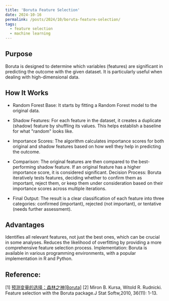 ```yaml
---
title: 'Boruta Feature Selection'
date: 2024-10-16
permalink: /posts/2024/10/boruta-feature-selection/
tags:
  - feature selection
  - machine learning
---
```


Purpose
------
Boruta is designed to determine which variables (features) are significant in predicting the outcome with the given dataset. It is particularly useful when dealing with high-dimensional data.

How It Works
------

- Random Forest Base: It starts by fitting a Random Forest model to the original data.
- Shadow Features: For each feature in the dataset, it creates a duplicate (shadow) feature by shuffling its values. This helps establish a baseline for what "random" looks like.
- Importance Scores: The algorithm calculates importance scores for both original and shadow features based on how well they help in predicting the outcome.
- Comparison: The original features are then compared to the best-performing shadow feature. If an original feature has a higher importance score, it is considered significant.
Decision Process: Boruta iteratively tests features, deciding whether to confirm them as important, reject them, or keep them under consideration based on their importance scores across multiple iterations.

- Final Output: The result is a clear classification of each feature into three categories: confirmed (important), rejected (not important), or tentative (needs further assessment).

Advantages
------

Identifies all relevant features, not just the best ones, which can be crucial in some analyses.
Reduces the likelihood of overfitting by providing a more comprehensive feature selection process.
Implementation: Boruta is available in various programming environments, with a popular implementation in R and Python.

Reference:
------

[1] [预测变量的选择：森林之神[Boruta]](https://mp.weixin.qq.com/s?__biz=MzIzNjk2NDg4NA==&mid=2247486560&idx=1&sn=91f12c85c824f7f5c05bc56f97720fd3&chksm=e8ce911bdfb9180d43f22057310c263e6cf2839e69b99171779c2aabd3cb734b23cdcabbeef7&token=1653053598&lang=zh_CN#rd)
[2] Miron B. Kursa, Witold R. Rudnicki. Feature selection with the Boruta package.J Stat Softw,2010, 36(11): 1-13.